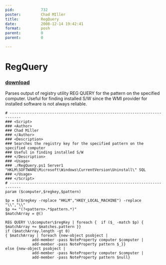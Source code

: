 ```yaml
---
pid:            732
poster:         Chad MIller
title:          RegQuery
date:           2008-12-14 19:42:41
format:         posh
parent:         0
parent:         0

---
```


# RegQuery

### [download](732.ps1)

Parses output of registry utility REG QUERY for the pattern on the specified computer. Useful for finding installed S/W since the WMI provider for installed software is not always reliable.

```posh
# ---------------------------------------------------------------------------
### <Script>
### <Author>
### Chad Miller 
### </Author>
### <Description>
### Searches the registry key for the specified pattern on the specified computer
### Useful in finding installed S/W
### </Description>
### <Usage>
### ./RegQuery.ps1 Server1 "HKLM\SOFTWARE\Microsoft\Windows\CurrentVersion\Uninstall\" SQL
### </Usage>
### </Script>
# ---------------------------------------------------------------------------
param ($computer,$regkey,$pattern)

$p = $($regkey -replace "HKLM","HKEY_LOCAL_MACHINE") -replace "\\","\\"
$p += "(?<pattern>.*$pattern.*)"
$matchArray = @()

REG QUERY \\$computer\$regKey | foreach {  if ($_ -match $p) { $matchArray += $matches.pattern }}
if ($matchArray.length -gt 0)
{ $matchArray | foreach {new-object psobject |
            add-member -pass NoteProperty computer $computer |
            add-member -pass NoteProperty pattern $_}}
else {new-object psobject |
            add-member -pass NoteProperty computer $computer |
            add-member -pass NoteProperty pattern $null}
```
